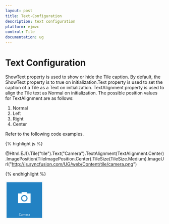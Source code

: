 ```yaml
---
layout: post
title: Text-Configuration
description: text configuration
platform: ejmvc
control: Tile
documentation: ug
---
```


# Text Configuration

ShowText property is used to show or hide the Tile caption. By default, the ShowText property is to true on initialization.Text property is used to set the caption of a Tile as a Text on initialization. TextAlignment property is used to align the Tile text as Normal on initialization. The possible position values for TextAlignment are as follows: 

1. Normal
2. Left
3. Right
4. Center



Refer to the following code examples.


{% highlight js %}

@Html.EJ().Tile("tile").Text("Camera").TextAlignment(TextAlignment.Center).ImagePosition(TileImagePosition.Center).TileSize(TileSize.Medium).ImageUrl("http://js.syncfusion.com/UG/web/Content/tile/camera.png")

{% endhighlight %}



![](Text-Configuration_images/Text-Configuration_img1.png)



